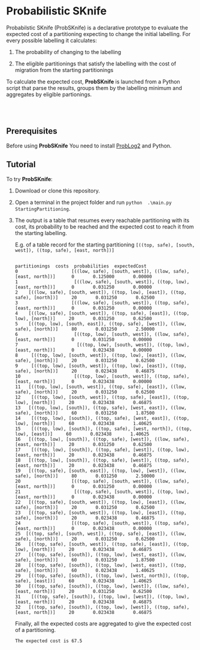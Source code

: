 

<p><img align="left" width="100"> <h1>Probabilistic SKnife</h1></p>
Probabilstic SKnife (ProbSKnife) is a declarative prototype to evaluate the expected cost of a partitioning expecting to change the initial labelling. For every possible labelling it calculates:

1. The probability of changing to the labelling

2. The eligible partitionings that satisfy the labelling with the cost of migration from the starting partitionings

To calculate the expected cost, **ProbSKnife** is launched from a Python script that parse the results, groups them by the labelling minimum and aggregates by eligible partionings.

<br></br>
## Prerequisites

Before using **ProbSKnife** You need to install [ProbLog2](https://dtai.cs.kuleuven.be/problog/index.html) and Python.
## Tutorial

To try **ProbSKnife**:

1. Download or clone this repository.

2. Open a terminal in the project folder and run `python  .\main.py StartingPartitioning`.

3. The output is a table that resumes every reachable partitioning with its cost, its probability to be reached and the expected cost to reach it from the starting labelling.

   E.g. of a table record for the starting partitioning ```[((top, safe), [south, west]), ((top, safe), [east, north])]```
   ```
                                                                         partitionings  costs  probabilities  expectedCost
   0                    [((low, safe), [south, west]), ((low, safe), [east, north])]      0       0.125000       0.00000
   1                     [((low, safe), [south, west]), ((top, low), [east, north])]      0       0.031250       0.00000
   2    [((low, safe), [south, west]), ((top, low), [east]), ((top, safe), [north])]     20       0.031250       0.62500
   3                    [((low, safe), [south, west]), ((top, safe), [east, north])]      0       0.031250       0.00000
   4    [((low, safe), [south, west]), ((top, safe), [east]), ((top, low), [north])]     20       0.031250       0.62500
   5    [((top, low), [south, east]), ((top, safe), [west]), ((low, safe), [north])]     80       0.031250       2.50000
   6                     [((top, low), [south, west]), ((low, safe), [east, north])]      0       0.031250       0.00000
   7                      [((top, low), [south, west]), ((top, low), [east, north])]      0       0.023438       0.00000
   8     [((top, low), [south, west]), ((top, low), [east]), ((low, safe), [north])]     20       0.031250       0.62500
   9     [((top, low), [south, west]), ((top, low), [east]), ((top, safe), [north])]     20       0.023438       0.46875
   10                    [((top, low), [south, west]), ((top, safe), [east, north])]      0       0.023438       0.00000
   11   [((top, low), [south, west]), ((top, safe), [east]), ((low, safe), [north])]     20       0.031250       0.62500
   12    [((top, low), [south, west]), ((top, safe), [east]), ((top, low), [north])]     20       0.023438       0.46875
   13   [((top, low), [south]), ((top, safe), [west, east]), ((low, safe), [north])]     60       0.031250       1.87500
   14    [((top, low), [south]), ((top, safe), [west, east]), ((top, low), [north])]     60       0.023438       1.40625
   15    [((top, low), [south]), ((top, safe), [west, north]), ((top, low), [east])]     60       0.023438       1.40625
   16   [((top, low), [south]), ((top, safe), [west]), ((low, safe), [east, north])]     20       0.031250       0.62500
   17    [((top, low), [south]), ((top, safe), [west]), ((top, low), [east, north])]     20       0.023438       0.46875
   18   [((top, low), [south]), ((top, safe), [west]), ((top, safe), [east, north])]     20       0.023438       0.46875
   19   [((top, safe), [south, east]), ((top, low), [west]), ((low, safe), [north])]     80       0.031250       2.50000
   20                   [((top, safe), [south, west]), ((low, safe), [east, north])]      0       0.031250       0.00000
   21                    [((top, safe), [south, west]), ((top, low), [east, north])]      0       0.023438       0.00000
   22   [((top, safe), [south, west]), ((top, low), [east]), ((low, safe), [north])]     20       0.031250       0.62500
   23   [((top, safe), [south, west]), ((top, low), [east]), ((top, safe), [north])]     20       0.023438       0.46875
   24                   [((top, safe), [south, west]), ((top, safe), [east, north])]      0       0.023438       0.00000
   25  [((top, safe), [south, west]), ((top, safe), [east]), ((low, safe), [north])]     20       0.031250       0.62500
   26   [((top, safe), [south, west]), ((top, safe), [east]), ((top, low), [north])]     20       0.023438       0.46875
   27   [((top, safe), [south]), ((top, low), [west, east]), ((low, safe), [north])]     60       0.031250       1.87500
   28   [((top, safe), [south]), ((top, low), [west, east]), ((top, safe), [north])]     60       0.023438       1.40625
   29   [((top, safe), [south]), ((top, low), [west, north]), ((top, safe), [east])]     60       0.023438       1.40625
   30   [((top, safe), [south]), ((top, low), [west]), ((low, safe), [east, north])]     20       0.031250       0.62500
   31    [((top, safe), [south]), ((top, low), [west]), ((top, low), [east, north])]     20       0.023438       0.46875
   32   [((top, safe), [south]), ((top, low), [west]), ((top, safe), [east, north])]     20       0.023438       0.46875
   ```
   Finally, all the expected costs are aggregated to give the expected cost of a partitioning.
   ```
   The expected cost is 67.5
   ```